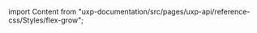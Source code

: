 
import Content from "uxp-documentation/src/pages/uxp-api/reference-css/Styles/flex-grow";

<Content query="product=xd"/>
